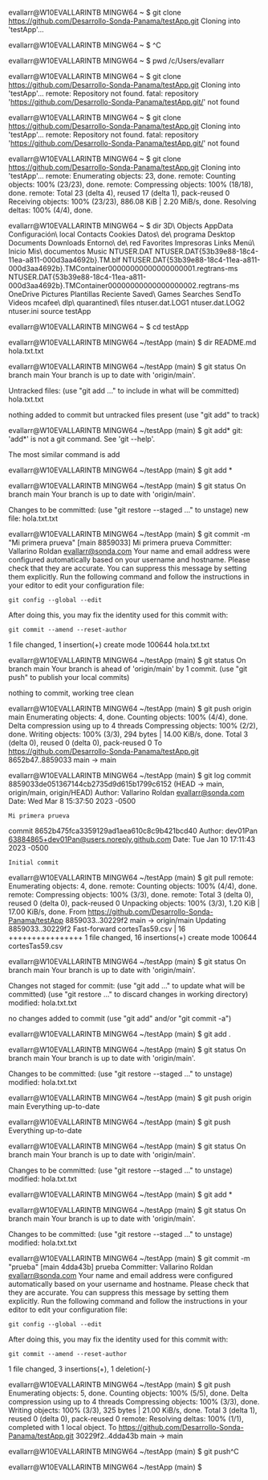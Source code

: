 evallarr@W10EVALLARINTB MINGW64 ~
$ git clone https://github.com/Desarrollo-Sonda-Panama/testApp.git
Cloning into 'testApp'...

evallarr@W10EVALLARINTB MINGW64 ~
$ ^C

evallarr@W10EVALLARINTB MINGW64 ~
$ pwd
/c/Users/evallarr

evallarr@W10EVALLARINTB MINGW64 ~
$ git clone https://github.com/Desarrollo-Sonda-Panama/testApp.git
Cloning into 'testApp'...
remote: Repository not found.
fatal: repository 'https://github.com/Desarrollo-Sonda-Panama/testApp.git/' not found

evallarr@W10EVALLARINTB MINGW64 ~
$ git clone https://github.com/Desarrollo-Sonda-Panama/testApp.git
Cloning into 'testApp'...
remote: Repository not found.
fatal: repository 'https://github.com/Desarrollo-Sonda-Panama/testApp.git/' not found

evallarr@W10EVALLARINTB MINGW64 ~
$ git clone https://github.com/Desarrollo-Sonda-Panama/testApp.git
Cloning into 'testApp'...
remote: Enumerating objects: 23, done.
remote: Counting objects: 100% (23/23), done.
remote: Compressing objects: 100% (18/18), done.
remote: Total 23 (delta 4), reused 17 (delta 1), pack-reused 0
Receiving objects: 100% (23/23), 886.08 KiB | 2.20 MiB/s, done.
Resolving deltas: 100% (4/4), done.

evallarr@W10EVALLARINTB MINGW64 ~
$ dir
3D\ Objects
AppData
Configuración\ local
Contacts
Cookies
Datos\ de\ programa
Desktop
Documents
Downloads
Entorno\ de\ red
Favorites
Impresoras
Links
Menú\ Inicio
Mis\ documentos
Music
NTUSER.DAT
NTUSER.DAT{53b39e88-18c4-11ea-a811-000d3aa4692b}.TM.blf
NTUSER.DAT{53b39e88-18c4-11ea-a811-000d3aa4692b}.TMContainer00000000000000000001.regtrans-ms
NTUSER.DAT{53b39e88-18c4-11ea-a811-000d3aa4692b}.TMContainer00000000000000000002.regtrans-ms
OneDrive
Pictures
Plantillas
Reciente
Saved\ Games
Searches
SendTo
Videos
mcafee\ dlp\ quarantined\ files
ntuser.dat.LOG1
ntuser.dat.LOG2
ntuser.ini
source
testApp

evallarr@W10EVALLARINTB MINGW64 ~
$ cd testApp

evallarr@W10EVALLARINTB MINGW64 ~/testApp (main)
$ dir
README.md  hola.txt.txt

evallarr@W10EVALLARINTB MINGW64 ~/testApp (main)
$ git status
On branch main
Your branch is up to date with 'origin/main'.

Untracked files:
  (use "git add <file>..." to include in what will be committed)
        hola.txt.txt

nothing added to commit but untracked files present (use "git add" to track)

evallarr@W10EVALLARINTB MINGW64 ~/testApp (main)
$ git add*
git: 'add*' is not a git command. See 'git --help'.

The most similar command is
        add

evallarr@W10EVALLARINTB MINGW64 ~/testApp (main)
$ git add *

evallarr@W10EVALLARINTB MINGW64 ~/testApp (main)
$ git status
On branch main
Your branch is up to date with 'origin/main'.

Changes to be committed:
  (use "git restore --staged <file>..." to unstage)
        new file:   hola.txt.txt


evallarr@W10EVALLARINTB MINGW64 ~/testApp (main)
$ git commit -m "Mi primera prueva"
[main 8859033] Mi primera prueva
 Committer: Vallarino Roldan <evallarr@sonda.com>
Your name and email address were configured automatically based
on your username and hostname. Please check that they are accurate.
You can suppress this message by setting them explicitly. Run the
following command and follow the instructions in your editor to edit
your configuration file:

    git config --global --edit

After doing this, you may fix the identity used for this commit with:

    git commit --amend --reset-author

 1 file changed, 1 insertion(+)
 create mode 100644 hola.txt.txt

evallarr@W10EVALLARINTB MINGW64 ~/testApp (main)
$ git status
On branch main
Your branch is ahead of 'origin/main' by 1 commit.
  (use "git push" to publish your local commits)

nothing to commit, working tree clean

evallarr@W10EVALLARINTB MINGW64 ~/testApp (main)
$ git push origin main
Enumerating objects: 4, done.
Counting objects: 100% (4/4), done.
Delta compression using up to 4 threads
Compressing objects: 100% (2/2), done.
Writing objects: 100% (3/3), 294 bytes | 14.00 KiB/s, done.
Total 3 (delta 0), reused 0 (delta 0), pack-reused 0
To https://github.com/Desarrollo-Sonda-Panama/testApp.git
   8652b47..8859033  main -> main

evallarr@W10EVALLARINTB MINGW64 ~/testApp (main)
$ git log
commit 8859033de051367144cb2735d9d615b1799c6152 (HEAD -> main, origin/main, origin/HEAD)
Author: Vallarino Roldan <evallarr@sonda.com>
Date:   Wed Mar 8 15:37:50 2023 -0500

    Mi primera prueva

commit 8652b475fca3359129ad1aea610c8c9b421bcd40
Author: dev01Pan <63884865+dev01Pan@users.noreply.github.com>
Date:   Tue Jan 10 17:11:43 2023 -0500

    Initial commit

evallarr@W10EVALLARINTB MINGW64 ~/testApp (main)
$ git pull
remote: Enumerating objects: 4, done.
remote: Counting objects: 100% (4/4), done.
remote: Compressing objects: 100% (3/3), done.
remote: Total 3 (delta 0), reused 0 (delta 0), pack-reused 0
Unpacking objects: 100% (3/3), 1.20 KiB | 17.00 KiB/s, done.
From https://github.com/Desarrollo-Sonda-Panama/testApp
   8859033..30229f2  main       -> origin/main
Updating 8859033..30229f2
Fast-forward
 cortesTas59.csv | 16 ++++++++++++++++
 1 file changed, 16 insertions(+)
 create mode 100644 cortesTas59.csv

evallarr@W10EVALLARINTB MINGW64 ~/testApp (main)
$ git status
On branch main
Your branch is up to date with 'origin/main'.

Changes not staged for commit:
  (use "git add <file>..." to update what will be committed)
  (use "git restore <file>..." to discard changes in working directory)
        modified:   hola.txt.txt

no changes added to commit (use "git add" and/or "git commit -a")

evallarr@W10EVALLARINTB MINGW64 ~/testApp (main)
$ git add .

evallarr@W10EVALLARINTB MINGW64 ~/testApp (main)
$ git status
On branch main
Your branch is up to date with 'origin/main'.

Changes to be committed:
  (use "git restore --staged <file>..." to unstage)
        modified:   hola.txt.txt


evallarr@W10EVALLARINTB MINGW64 ~/testApp (main)
$ git push origin main
Everything up-to-date

evallarr@W10EVALLARINTB MINGW64 ~/testApp (main)
$ git push
Everything up-to-date

evallarr@W10EVALLARINTB MINGW64 ~/testApp (main)
$ git status
On branch main
Your branch is up to date with 'origin/main'.

Changes to be committed:
  (use "git restore --staged <file>..." to unstage)
        modified:   hola.txt.txt


evallarr@W10EVALLARINTB MINGW64 ~/testApp (main)
$ git add *

evallarr@W10EVALLARINTB MINGW64 ~/testApp (main)
$ git status
On branch main
Your branch is up to date with 'origin/main'.

Changes to be committed:
  (use "git restore --staged <file>..." to unstage)
        modified:   hola.txt.txt


evallarr@W10EVALLARINTB MINGW64 ~/testApp (main)
$ git commit -m "prueba"
[main 4dda43b] prueba
 Committer: Vallarino Roldan <evallarr@sonda.com>
Your name and email address were configured automatically based
on your username and hostname. Please check that they are accurate.
You can suppress this message by setting them explicitly. Run the
following command and follow the instructions in your editor to edit
your configuration file:

    git config --global --edit

After doing this, you may fix the identity used for this commit with:

    git commit --amend --reset-author

 1 file changed, 3 insertions(+), 1 deletion(-)

evallarr@W10EVALLARINTB MINGW64 ~/testApp (main)
$ git push
Enumerating objects: 5, done.
Counting objects: 100% (5/5), done.
Delta compression using up to 4 threads
Compressing objects: 100% (3/3), done.
Writing objects: 100% (3/3), 325 bytes | 21.00 KiB/s, done.
Total 3 (delta 1), reused 0 (delta 0), pack-reused 0
remote: Resolving deltas: 100% (1/1), completed with 1 local object.
To https://github.com/Desarrollo-Sonda-Panama/testApp.git
   30229f2..4dda43b  main -> main

evallarr@W10EVALLARINTB MINGW64 ~/testApp (main)
$ git push^C

evallarr@W10EVALLARINTB MINGW64 ~/testApp (main)
$
